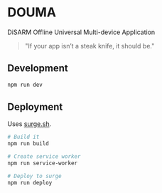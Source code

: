 # DOUMA

DiSARM Offline Universal Multi-device Application

> "If your app isn’t a steak knife, it should be."

## Development

``` bash
npm run dev
```


## Deployment

Uses [surge.sh](http://surge.sh).

``` bash
# Build it
npm run build 

# Create service worker
npm run service-worker 

# Deploy to surge
npm run deploy 
```

